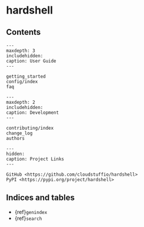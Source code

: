 # hardshell

## Contents

```{toctree}
---
maxdepth: 3
includehidden:
caption: User Guide
---

getting_started
config/index
faq
```

```{toctree}
---
maxdepth: 2
includehidden:
caption: Development
---

contributing/index
change_log
authors
```

```{toctree}
---
hidden:
caption: Project Links
---

GitHub <https://github.com/cloudstuffio/hardshell>
PyPI <https://pypi.org/project/hardshell>
```

## Indices and tables

- {ref}`genindex`
- {ref}`search`
